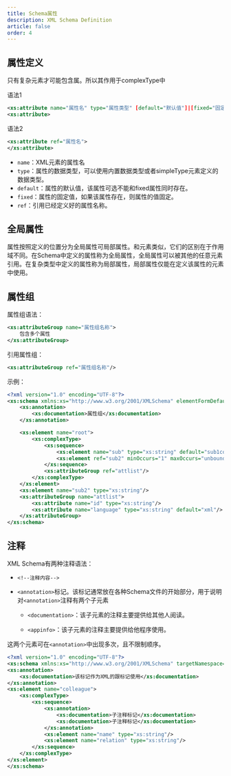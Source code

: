 ```yaml
---
title: Schema属性
description: XML Schema Definition
article: false
order: 4
---
```


## 属性定义

只有复杂元素才可能包含属。所以其作用于complexType中

语法1

```xml
<xs:attribute name="属性名" type="属性类型" [default="默认值"]|[fixed="固定的"]>
<xs:attribute>
```

语法2

```xml
<xs:attribute ref="属性名">
</xs:attribute>
```

- `name`：XML元素的属性名
- `type`：属性的数据类型，可以使用内置数据类型或者simpleType元素定义的数据类型。
- `default`：属性的默认值，该属性可选不能和fixed属性同时存在。
- `fixed`：属性的固定值，如果该属性存在，则属性的值固定。
- `ref`：引用已经定义好的属性名称。

## 全局属性

属性按照定义的位置分为全局属性可局部属性。和元素类似，它们的区别在于作用域不同。在Schema中定义的属性称为全局属性，全局属性可以被其他的任意元素引用。在复杂类型中定义的属性称为局部属性，局部属性仅能在定义该属性的元素中使用。

## 属性组

属性组语法：

```xml
<xs:attributeGroup name="属性组名称">
    包含多个属性
</xs:attributeGroup>
```

引用属性组：

```xml
<xs:attributeGroup ref="属性组名称"/>
```

示例：

```xml
<?xml version="1.0" encoding="UTF-8"?>
<xs:schema xmlns:xs="http://www.w3.org/2001/XMLSchema" elementFormDefault="qualified" attributeFormDefault="unqualified">
    <xs:annotation>
        <xs:documentation>属性组</xs:documentation>
    </xs:annotation>

    <xs:element name="root">
        <xs:complexType>
            <xs:sequence>
                <xs:element name="sub" type="xs:string" default="sub1content"/>
                <xs:element ref="sub2" minOccurs="1" maxOccurs="unbounded"/>
            </xs:sequence>
            <xs:attributeGroup ref="attlist"/>
        </xs:complexType>
    </xs:element>
    <xs:element name="sub2" type="xs:string"/>
    <xs:attributeGroup name="attlist">
        <xs:attribute name="id" type="xs:string"/>
        <xs:attribute name="language" type="xs:string" default="xml"/>
    </xs:attributeGroup>
</xs:schema>
```

## 注释

XML Schema有两种注释语法：

- `<!--注释内容-->`

- `<annotation>`标记。该标记通常放在各种Schema文件的开始部分，用于说明对`<annotation>`注释有两个子元素

  - `<documentation>`：该子元素的注释主要提供给其他人阅读。

  - `<appinfo>`：该子元素的注释主要提供给他程序使用。

 这两个元素可在`<annotation>`中出现多次，且不限制顺序。

```xml
<?xml version="1.0" encoding="UTF-8"?>
<xs:schema xmlns:xs="http://www.w3.org/2001/XMLSchema" targetNamespace="http://www.baidu.com">
<xs:annotation>
    <xs:documentation>该标记作为XML的跟标记使用</xs:documentation>
</xs:annotation>   
<xs:element name="colleague">
    <xs:complexType>
        <xs:sequence>
            <xs:annotation>
                <xs:documentation>子注释标记</xs:documentation>
                <xs:documentation>子注释标记</xs:documentation>
            </xs:annotation>
            <xs:element name="name" type="xs:string"/>
            <xs:element name="relation" type="xs:string"/>
        </xs:sequence>
    </xs:complexType>
</xs:element>
</xs:schema>

```

